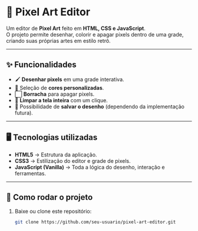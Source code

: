 # 🎨 Pixel Art Editor

Um editor de **Pixel Art** feito em **HTML, CSS e JavaScript**.  
O projeto permite desenhar, colorir e apagar pixels dentro de uma grade, criando suas próprias artes em estilo retrô.  

---

## ✨ Funcionalidades
- 🖌️ **Desenhar pixels** em uma grade interativa.  
- 🌈 Seleção de **cores personalizadas**.  
- ⬜ **Borracha** para apagar pixels.  
- 🧹 **Limpar a tela inteira** com um clique.  
- 💾 Possibilidade de **salvar o desenho** (dependendo da implementação futura).  

---

## 🖥️ Tecnologias utilizadas
- **HTML5** → Estrutura da aplicação.  
- **CSS3** → Estilização do editor e grade de pixels.  
- **JavaScript (Vanilla)** → Toda a lógica do desenho, interação e ferramentas.  

---

## 🚀 Como rodar o projeto
1. Baixe ou clone este repositório:  
   ```bash
   git clone https://github.com/seu-usuario/pixel-art-editor.git
